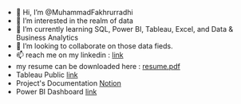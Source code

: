 - 👋 Hi, I’m @MuhammadFakhrurradhi
- 👀 I’m interested in the realm of data
- 🌱 I’m currently learning SQL, Power BI, Tableau, Excel, and Data & Business Analytics
- 💞️ I’m looking to collaborate on those data fieds.
- 📫 reach me on my linkedin : [link](https://www.linkedin.com/in/muhammad-fakhrurradhi)
- my resume can be downloaded here : [resume.pdf](https://github.com/MuhammadFakhrurradhi/MuhammadFakhrurradhi/files/12782027/muhammad.fakhrurradhi.pdf)
- Tableau Public [link](https://public.tableau.com/app/profile/muhammad.fakhrurradhi)
- Project's Documentation [Notion](https://muhammadfakhrurradhi.notion.site/Posted-Projects-adeacad67f4b45fd87da78f2275d03b8?pvs=4)
- Power BI Dashboard [link](https://www.novypro.com/profile_projects/muhammadfakhrurradhi)


<!---
MuhammadFakhrurradhi/MuhammadFakhrurradhi is a ✨ special ✨ repository because its `README.md` (this file) appears on your GitHub profile.
You can click the Preview link to take a look at your changes.
--->
